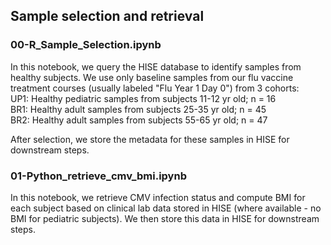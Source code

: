 ## Sample selection and retrieval

### 00-R_Sample_Selection.ipynb
In this notebook, we query the HISE database to identify samples from healthy subjects. We use only baseline samples from our flu vaccine treatment courses (usually labeled "Flu Year 1 Day 0") from 3 cohorts:  
UP1: Healthy pediatric samples from subjects 11-12 yr old; n = 16  
BR1: Healthy adult samples from subjects 25-35 yr old; n = 45  
BR2: Healthy adult samples from subjects 55-65 yr old; n = 47

After selection, we store the metadata for these samples in HISE for downstream steps.

### 01-Python_retrieve_cmv_bmi.ipynb
In this notebook, we retrieve CMV infection status and compute BMI for each subject based on clinical lab data stored in HISE (where available - no BMI for pediatric subjects). We then store this data in HISE for downstream steps.
